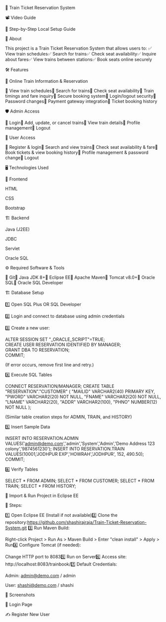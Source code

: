 🚆 Train Ticket Reservation System

📽️ Video Guide

📌 Step-by-Step Local Setup Guide

📖 About

This project is a Train Ticket Reservation System that allows users to:
✅ View train schedules✅ Search for trains✅ Check seat availability✅ Inquire about fares✅ View trains between stations✅ Book seats online securely

🛠️ Features

🎫 Online Train Information & Reservation

🔹 View train schedules🔹 Search for trains🔹 Check seat availability🔹 Train timings and fare inquiry🔹 Secure booking system🔹 Login/logout security🔹 Password changes🔹 Payment gateway integration🔹 Ticket booking history

🛡️ Admin Access

🔹 Login🔹 Add, update, or cancel trains🔹 View train details🔹 Profile management🔹 Logout

👤 User Access

🔹 Register & login🔹 Search and view trains🔹 Check seat availability & fare🔹 Book tickets & view booking history🔹 Profile management & password change🔹 Logout

🖥️ Technologies Used

🎨 Frontend

HTML

CSS

Bootstrap

🏗️ Backend

Java (J2EE)

JDBC

Servlet

Oracle SQL

⚙️ Required Software & Tools

📌 Git📌 Java JDK 8+📌 Eclipse EE📌 Apache Maven📌 Tomcat v8.0+📌 Oracle SQL📌 Oracle SQL Developer

🏗️ Database Setup

1️⃣ Open SQL Plus OR SQL Developer

2️⃣ Login and connect to database using admin credentials

3️⃣ Create a new user:

ALTER SESSION SET "_ORACLE_SCRIPT"=TRUE;  
CREATE USER RESERVATION IDENTIFIED BY MANAGER;  
GRANT DBA TO RESERVATION;  
COMMIT;

(If error occurs, remove first line and retry.)

4️⃣ Execute SQL Tables

CONNECT RESERVATION/MANAGER;
CREATE TABLE "RESERVATION"."CUSTOMER" (
    "MAILID" VARCHAR2(40) PRIMARY KEY,
    "PWORD" VARCHAR2(20) NOT NULL,
    "FNAME" VARCHAR2(20) NOT NULL,
    "LNAME" VARCHAR2(20),
    "ADDR" VARCHAR2(100),
    "PHNO" NUMBER(12) NOT NULL
);

(Similar table creation steps for ADMIN, TRAIN, and HISTORY)

5️⃣ Insert Sample Data

INSERT INTO RESERVATION.ADMIN VALUES('admin@demo.com','admin','System','Admin','Demo Address 123 colony','9874561230');
INSERT INTO RESERVATION.TRAIN VALUES(10001,'JODHPUR EXP','HOWRAH','JODHPUR', 152, 490.50);
COMMIT;

6️⃣ Verify Tables

SELECT * FROM ADMIN;
SELECT * FROM CUSTOMER;
SELECT * FROM TRAIN;
SELECT * FROM HISTORY;

🚀 Import & Run Project in Eclipse EE

📌 Steps:

1️⃣ Open Eclipse EE (Install if not available)2️⃣ Clone the repository:https://github.com/shashirajraja/Train-Ticket-Reservation-System.git
3️⃣ Run Maven Build:

Right-click Project > Run As > Maven Build > Enter "clean install" > Apply > Run4️⃣ Configure Tomcat (if needed):

Change HTTP port to 80835️⃣ Run on Server6️⃣ Access site: http://localhost:8083/trainbook/7️⃣ Default Credentials:

Admin: admin@demo.com / admin

User: shashi@demo.com / shashi

📸 Screenshots

🔑 Login Page

✍️ Register New User


